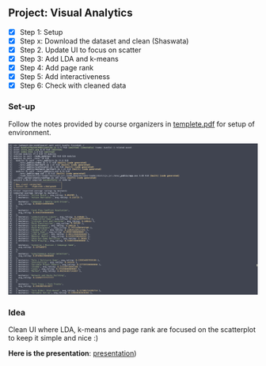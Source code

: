 ## Project: Visual Analytics

- [x] Step 1: Setup
- [x] Step x: Download the dataset and clean (Shaswata)
- [x] Step 2. Update UI to focus on scatter
- [x] Step 3: Add LDA and k-means
- [x] Step 4: Add page rank
- [x] Step 5: Add interactiveness
- [x] Step 6: Check with cleaned data

### Set-up

Follow the notes provided by course organizers in [templete.pdf](template.pdf) for setup of environment.

![Server up and running!](img/setup-complete.png)

### Idea

Clean UI where LDA, k-means and page rank are focused on the
scatterplot to keep it simple and nice :)

**Here is the presentation**: [presentation](presentation-project-1.pdf))
